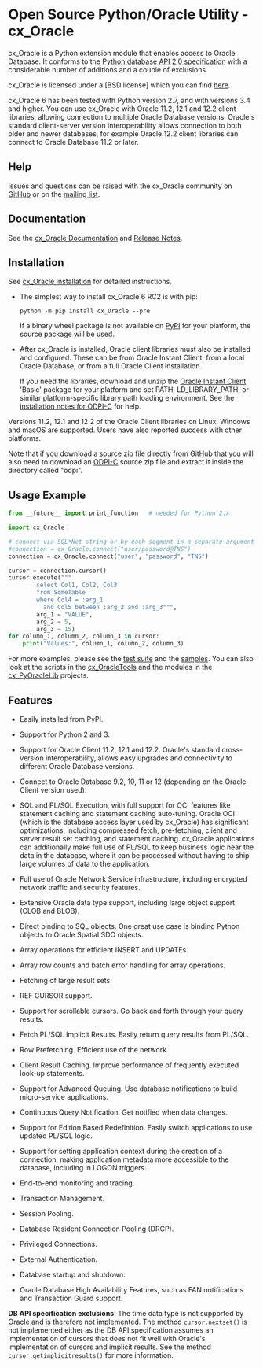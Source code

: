 # Open Source Python/Oracle Utility - cx_Oracle

cx_Oracle is a Python extension module that enables access to Oracle Database.
It conforms to the [Python database API 2.0 specification][1] with a
considerable number of additions and a couple of exclusions.

cx_Oracle is licensed under a [BSD license] which you can find [here][3].

cx_Oracle 6 has been tested with Python version 2.7, and with versions 3.4 and
higher. You can use cx_Oracle with Oracle 11.2, 12.1 and 12.2 client libraries,
allowing connection to multiple Oracle Database versions. Oracle's standard
client-server version interoperability allows connection to both older and
newer databases, for example Oracle 12.2 client libraries can connect to Oracle
Database 11.2 or later.

## Help

Issues and questions can be raised with the cx_Oracle community on
[GitHub][9] or on the [mailing list][5].

## Documentation

See the [cx_Oracle Documentation][2] and [Release Notes][14].

## Installation

See [cx_Oracle Installation][15] for detailed instructions.

- The simplest way to install cx_Oracle 6 RC2 is with pip:

  `python -m pip install cx_Oracle --pre`

  If a binary wheel package is not available on [PyPI][6] for your platform, the
  source package will be used.

- After cx_Oracle is installed, Oracle client libraries must also be installed
  and configured. These can be from Oracle Instant Client, from a local Oracle
  Database, or from a full Oracle Client installation.

  If you need the libraries, download and unzip the [Oracle Instant Client][4]
  'Basic' package for your platform and set PATH, LD_LIBRARY_PATH, or similar
  platform-specific library path loading environment.  See
  the [installation notes for ODPI-C][13] for help.

Versions 11.2, 12.1 and 12.2 of the Oracle Client libraries on Linux,
Windows and macOS are supported.  Users have also reported success
with other platforms.

Note that if you download a source zip file directly from GitHub that
you will also need to download an [ODPI-C][10] source zip file and
extract it inside the directory called "odpi".


## Usage Example


```python
from __future__ import print_function   # needed for Python 2.x

import cx_Oracle

# connect via SQL*Net string or by each segment in a separate argument
#connection = cx_Oracle.connect("user/password@TNS")
connection = cx_Oracle.connect("user", "password", "TNS")

cursor = connection.cursor()
cursor.execute("""
        select Col1, Col2, Col3
        from SomeTable
        where Col4 = :arg_1
          and Col5 between :arg_2 and :arg_3""",
        arg_1 = "VALUE",
        arg_2 = 5,
        arg_3 = 15)
for column_1, column_2, column_3 in cursor:
    print("Values:", column_1, column_2, column_3)
```


For more examples, please see the [test suite][11] and the
[samples][12]. You can also look at the scripts in the [cx_OracleTools][7] and
the modules in the [cx_PyOracleLib][8] projects.

## Features

- Easily installed from PyPI.

- Support for Python 2 and 3.

- Support for Oracle Client 11.2, 12.1 and 12.2.  Oracle's standard
  cross-version interoperability, allows easy upgrades and
  connectivity to different Oracle Database versions.

- Connect to Oracle Database 9.2, 10, 11 or 12 (depending on the
  Oracle Client version used).

- SQL and PL/SQL Execution, with full support for OCI features like
  statement caching and statement caching auto-tuning.  Oracle OCI
  (which is the database access layer used by cx_Oracle) has
  significant optimizations, including compressed fetch, pre-fetching,
  client and server result set caching, and statement caching.
  cx_Oracle applications can additionally make full use of PL/SQL to
  keep business logic near the data in the database, where it can be
  processed without having to ship large volumes of data to the
  application.

- Full use of Oracle Network Service infrastructure, including
  encrypted network traffic and security features.

- Extensive Oracle data type support, including large object support (CLOB
  and BLOB).

- Direct binding to SQL objects.  One great use case is binding Python
  objects to Oracle Spatial SDO objects.

- Array operations for efficient INSERT and UPDATEs.

- Array row counts and batch error handling for array operations.

- Fetching of large result sets.

- REF CURSOR support.

- Support for scrollable cursors. Go back and forth through your query
  results.

- Fetch PL/SQL Implicit Results. Easily return query results from
  PL/SQL.

- Row Prefetching.  Efficient use of the network.

- Client Result Caching.  Improve performance of frequently executed
  look-up statements.

- Support for Advanced Queuing. Use database notifications to build
  micro-service applications.

- Continuous Query Notification.  Get notified when data changes.

- Support for Edition Based Redefinition.  Easily switch applications
  to use updated PL/SQL logic.

- Support for setting application context during the creation of a
  connection, making application metadata more accessible to the
  database, including in LOGON triggers.

- End-to-end monitoring and tracing.

- Transaction Management.

- Session Pooling.

- Database Resident Connection Pooling (DRCP).

- Privileged Connections.

- External Authentication.

- Database startup and shutdown.

- Oracle Database High Availability Features, such as FAN notifications and Transaction Guard support.

**DB API specification exclusions**: The time data type is not
supported by Oracle and is therefore not implemented. The method
`cursor.nextset()` is not implemented either as the DB API specification assumes
an implementation of cursors that does not fit well with Oracle's implementation
of cursors and implicit results. See the method `cursor.getimplicitresults()`
for more information.

[1]: https://www.python.org/dev/peps/pep-0249
[2]: http://cx-oracle.readthedocs.io
[3]: https://github.com/oracle/python-cx_Oracle/blob/master/LICENSE.txt
[4]: http://www.oracle.com/technetwork/database/features/instant-client/index.html
[5]: http://lists.sourceforge.net/lists/listinfo/cx-oracle-users
[6]: https://pypi.python.org/pypi/cx_Oracle
[7]: http://cx-oracletools.sourceforge.net
[8]: http://cx-pyoraclelib.sourceforge.net
[9]: https://github.com/oracle/python-cx_Oracle/issues
[10]: https://oracle.github.io/odpi
[11]: https://github.com/oracle/python-cx_Oracle/tree/master/test
[12]: https://github.com/oracle/python-cx_Oracle/tree/master/samples
[13]: https://oracle.github.io/odpi/doc/installation.html
[14]: http://cx-oracle.readthedocs.io/en/latest/releasenotes.html
[15]: http://cx-oracle.readthedocs.io/en/latest/installation.html
